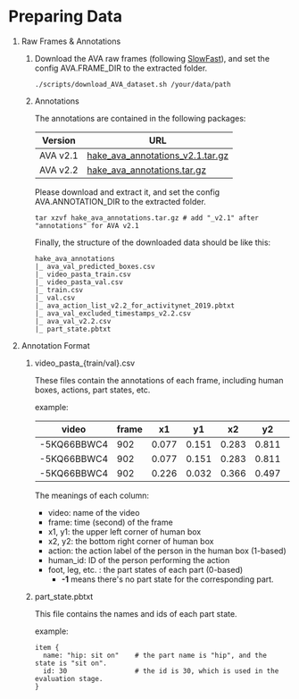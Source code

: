 # Preparing Data

1. Raw Frames & Annotations

    1. Download the AVA raw frames (following [SlowFast](https://github.com/facebookresearch/SlowFast)), and set the config AVA.FRAME_DIR to the extracted folder.

        ```
        ./scripts/download_AVA_dataset.sh /your/data/path
        ```

    2. Annotations
        
        The annotations are contained in the following packages:
        
        |Version|URL|
        |---|---|
        |AVA v2.1|[hake_ava_annotations_v2.1.tar.gz](https://1drv.ms/u/s!ArUVoRxpBphYguQTX6aTS-LBQqCIUg?e=HFtcwR)|
        |AVA v2.2|[hake_ava_annotations.tar.gz](https://1drv.ms/u/s!ArUVoRxpBphYguIe6oP4tYRWAwwqLQ?e=CENEMN)|

        Please download and extract it, and set the config AVA.ANNOTATION_DIR to the extracted folder.

        ```
        tar xzvf hake_ava_annotations.tar.gz # add "_v2.1" after "annotations" for AVA v2.1
        ```

        Finally, the structure of the downloaded data should be like this:

        ```
        hake_ava_annotations
        |_ ava_val_predicted_boxes.csv
        |_ video_pasta_train.csv
        |_ video_pasta_val.csv
        |_ train.csv
        |_ val.csv
        |_ ava_action_list_v2.2_for_activitynet_2019.pbtxt
        |_ ava_val_excluded_timestamps_v2.2.csv
        |_ ava_val_v2.2.csv
        |_ part_state.pbtxt

        ```

2. Annotation Format

    1. video_pasta_{train/val}.csv

        These files contain the annotations of each frame, including human boxes, actions, part states, etc.

        example:

        | video       | frame | x1    | y1    | x2    | y2    | action | human_id | foot | leg  | hip  | hand | arm  | head |
        | ----------- | ----- | ----- | ----- | ----- | ----- | ------ | -------- | ---- | ---- | ---- | ---- | ---- | ---- |
        | -5KQ66BBWC4 | 902   | 0.077 | 0.151 | 0.283 | 0.811 | 80     | 1        | -1   | -1   | -1   | 17   | -1   | 1    |
        | -5KQ66BBWC4 | 902   | 0.077 | 0.151 | 0.283 | 0.811 | 9      | 1        | 14   | 13   | -1   | 32   | 6    | -1   |
        | -5KQ66BBWC4 | 902   | 0.226 | 0.032 | 0.366 | 0.497 | 12     | 0        | 0    | -1   | -1   | 17   | -1   | 1    |

        The meanings of each column:

        - video: name of the video
        - frame: time (second) of the frame
        - x1, y1: the upper left corner of human box
        - x2, y2: the bottom right corner of human box
        - action: the action label of the person in the human box (1-based)
        - human_id: ID of the person performing the action
        - foot, leg, etc. : the part states of each part (0-based)
            - **-1** means there's no part state for the corresponding part.

    2. part_state.pbtxt

        This file contains the names and ids of each part state.

        example:

        ```
        item {
          name: "hip: sit on"    # the part name is "hip", and the state is "sit on".
          id: 30                 # the id is 30, which is used in the evaluation stage.
        }
        ```

        

